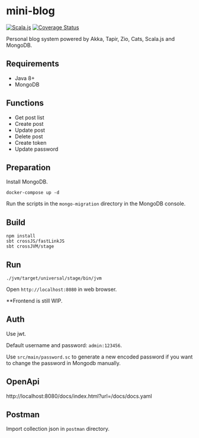 # mini-blog

[![Scala.js](https://www.scala-js.org/assets/badges/scalajs-1.8.0.svg)](https://www.scala-js.org)
[![Coverage Status](https://coveralls.io/repos/github/gcnyin/mini-blog/badge.svg?branch=master)](https://coveralls.io/github/gcnyin/mini-blog?branch=master)

Personal blog system powered by Akka, Tapir, Zio, Cats, Scala.js and MongoDB.

## Requirements

- Java 8+
- MongoDB

## Functions

- Get post list
- Create post
- Update post
- Delete post
- Create token
- Update password

## Preparation

Install MongoDB.

```
docker-compose up -d
```

Run the scripts in the `mongo-migration` directory in the MongoDB console.

## Build

```shell
npm install
sbt crossJS/fastLinkJS
sbt crossJVM/stage
```

## Run

```shell
./jvm/target/universal/stage/bin/jvm
```

Open `http://localhost:8080` in web browser.

**Frontend is still WIP.

## Auth

Use jwt.

Default username and password: `admin:123456`.

Use `src/main/password.sc` to generate a new encoded password if you want to change the password in Mongodb manually.

## OpenApi

http://localhost:8080/docs/index.html?url=/docs/docs.yaml

## Postman

Import collection json in `postman` directory.
